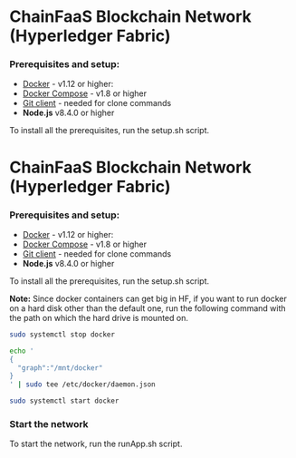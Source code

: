 # ChainFaaS Blockchain Network (Hyperledger Fabric)

### Prerequisites and setup:

* [Docker](https://www.docker.com/products/overview) - v1.12 or higher:
* [Docker Compose](https://docs.docker.com/compose/overview/) - v1.8 or higher
* [Git client](https://git-scm.com/downloads) - needed for clone commands
* **Node.js** v8.4.0 or higher

To install all the prerequisites, run the setup.sh script.

# ChainFaaS Blockchain Network (Hyperledger Fabric)

### Prerequisites and setup:

* [Docker](https://www.docker.com/products/overview) - v1.12 or higher:
* [Docker Compose](https://docs.docker.com/compose/overview/) - v1.8 or higher
* [Git client](https://git-scm.com/downloads) - needed for clone commands
* **Node.js** v8.4.0 or higher

To install all the prerequisites, run the setup.sh script.

**Note:** Since docker containers can get big in HF, if you want to run docker on a hard disk other than the default one, run the following command with the path on which the hard drive is mounted on. 

``` bash
sudo systemctl stop docker

echo '
{
  "graph":"/mnt/docker"
}
' | sudo tee /etc/docker/daemon.json

sudo systemctl start docker
```

### Start the network

To start the network, run the runApp.sh script.

